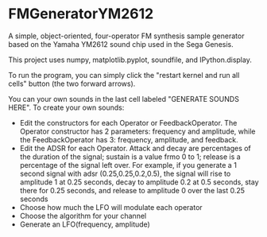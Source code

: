 # FMGeneratorYM2612
A simple, object-oriented, four-operator FM synthesis sample generator based on the Yamaha YM2612 sound chip used in the Sega Genesis.

This project uses numpy, matplotlib.pyplot, soundfile, and IPython.display.

To run the program, you can simply click the "restart kernel and run all cells" button (the two forward arrows).

You can your own sounds in the last cell labeled "GENERATE SOUNDS HERE". To create your own sounds:
- Edit the constructors for each Operator or FeedbackOperator. The Operator constructor has 2 parameters: frequency and amplitude, while the FeedbackOperator has 3: frequency, amplitude, and feedback.
- Edit the ADSR for each Operator. Attack and decay are percentages of the duration of the signal; sustain is a value frmo 0 to 1; release is a percentage of the signal left over. For example, if you generate a 1 second signal with adsr (0.25,0.25,0.2,0.5), the signal will rise to amplitude 1 at 0.25 seconds, decay to amplitude 0.2 at 0.5 seconds, stay there for 0.25 seconds, and release to amplitude 0 over the last 0.25 seconds
- Choose how much the LFO will modulate each operator
- Choose the algorithm for your channel
- Generate an LFO(frequency, amplitude)
